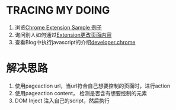 # TRACING MY DOING

1. 浏览[Chrome Extension Sample 例子](https://developer.chrome.com/extensions/samples#page-action-by-url)
2. 询问别人如何通过[Extension更改页面内容](http://stackoverflow.com/questions/14068879/modify-html-of-loaded-pages-using-chrome-extensions)
3. 查看Blog中执行javascript的介绍[developer.chrome](https://developer.chrome.com/extensions/content_scripts#pi)



# 解决思路

1. 使用pageaction url，当url符合自己想要控制的页面时，进行action
2. 使用pageaction content， 检测是否含有想要控制的元素
3. DOM Inject 注入自己的script，然后执行
  